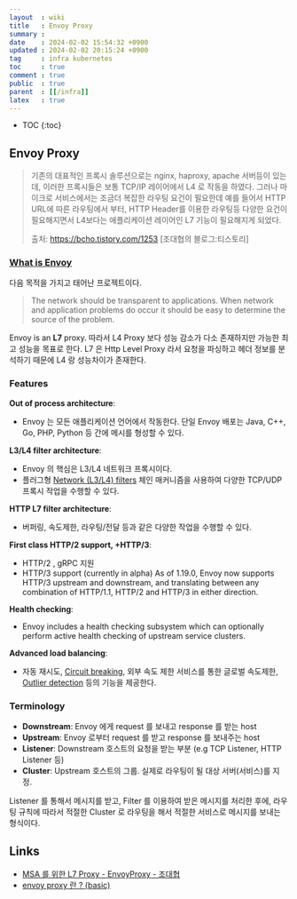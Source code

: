 ```yaml
---
layout  : wiki
title   : Envoy Proxy
summary : 
date    : 2024-02-02 15:54:32 +0900
updated : 2024-02-02 20:15:24 +0900
tag     : infra kubernetes
toc     : true
comment : true
public  : true
parent  : [[/infra]]
latex   : true
---
```

* TOC
{:toc}

## Envoy Proxy

> 기존의 대표적인 프록시 솔루션으로는 nginx, haproxy, apache 서버등이 있는데, 이러한 프록시들은 보통 TCP/IP 레이어에서 L4 로 작동을 하였다. 그러나 마이크로 서비스에서는 조금더 복잡한 라우팅 요건이 필요한데 예를 들어서 HTTP URL에 따른 라우팅에서 부터, HTTP Header를 이용한 라우팅등 다양한 요건이 필요해지면서 L4보다는 애플리케이션 레이어인 L7 기능이 필요해지게 되었다.
>
> 출처: https://bcho.tistory.com/1253 [조대협의 블로그:티스토리]

### [What is Envoy](https://www.envoyproxy.io/docs/envoy/latest/intro/what_is_envoy)

다음 목적을 가지고 태어난 프로젝트이다.

> The network should be transparent to applications. When network and application problems do occur it should be easy to determine the source of the problem.

Envoy is an __L7__ proxy. 따라서 L4 Proxy 보다 성능 감소가 다소 존재하지만 가능한 최고 성능을 목표로 한다.
L7 은 Http Level Proxy 라서 요청을 파싱하고 헤더 정보를 분석하기 때문에 L4 랑 성능차이가 존재한다.

### Features

__Out of process architecture__:
- Envoy 는 모든 애플리케이션 언어에서 작동한다. 단일 Envoy 배포는 Java, C++, Go, PHP, Python 등 간에 메시를 형성할 수 있다.

__L3/L4 filter architecture__:
- Envoy 의 핵심은 L3/L4 네트워크 프록시이다. 
- 플러그형 [Network (L3/L4) filters](https://www.envoyproxy.io/docs/envoy/latest/intro/arch_overview/listeners/listener_filters#network-l3-l4-filters) 체인 매커니즘을 사용하여 다양한 TCP/UDP 프록시 작업을 수행할 수 있다.

__HTTP L7 filter architecture__:
- 버퍼링, 속도제한, 라우팅/전달 등과 같은 다양한 작업을 수행할 수 있다.

__First class HTTP/2 support, +HTTP/3__:
- HTTP/2 , gRPC 지원
- HTTP/3 support (currently in alpha) As of 1.19.0, Envoy now supports HTTP/3 upstream and downstream, and translating between any combination of HTTP/1.1, HTTP/2 and HTTP/3 in either direction.

__Health checking__:
- Envoy includes a health checking subsystem which can optionally perform active health checking of upstream service clusters.

__Advanced load balancing__:
- 자동 재시도, [Circuit breaking](https://www.envoyproxy.io/docs/envoy/latest/intro/arch_overview/upstream/circuit_breaking), 외부 속도 제한 서비스를 통한 글로벌 속도제한, [Outlier detection](https://www.envoyproxy.io/docs/envoy/latest/intro/arch_overview/upstream/outlier) 등의 기능을 제공한다.

### Terminology

- __Downstream__: Envoy 에게 request 를 보내고 response 를 받는 host
- __Upstream__: Envoy 로부터 request 를 받고 response 를 보내주는 host
- __Listener__: Downstream 호스트의 요청을 받는 부분 (e.g TCP Listener, HTTP Listener 등)
- __Cluster__: Upstream 호스트의 그룹. 실제로 라우팅이 될 대상 서버(서비스)를 지정.

Listener 를 통해서 메시지를 받고, Filter 를 이용하여 받은 메시지를 처리한 후에, 라우팅 규칙에 따라서 적절한 Cluster 로 라우팅을 해서 적절한 서비스로 메시지를 보내는 형식이다.

## Links

- [MSA 를 위한 L7 Proxy - EnvoyProxy - 조대협](https://bcho.tistory.com/1253)
- [envoy proxy 란 ? (basic)](https://gruuuuu.github.io/cloud/envoy-proxy/)